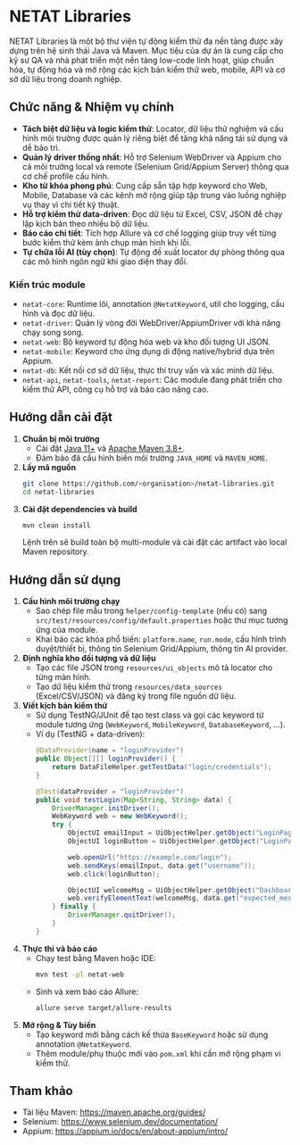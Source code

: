 # NETAT Libraries

NETAT Libraries là một bộ thư viện tự động kiểm thử đa nền tảng được xây dựng trên hệ sinh thái Java và Maven. Mục tiêu của dự án là cung cấp cho kỹ sư QA và nhà phát triển một nền tảng low-code linh hoạt, giúp chuẩn hóa, tự động hóa và mở rộng các kịch bản kiểm thử web, mobile, API và cơ sở dữ liệu trong doanh nghiệp.

## Chức năng & Nhiệm vụ chính
- **Tách biệt dữ liệu và logic kiểm thử**: Locator, dữ liệu thử nghiệm và cấu hình môi trường được quản lý riêng biệt để tăng khả năng tái sử dụng và dễ bảo trì.
- **Quản lý driver thống nhất**: Hỗ trợ Selenium WebDriver và Appium cho cả môi trường local và remote (Selenium Grid/Appium Server) thông qua cơ chế profile cấu hình.
- **Kho từ khóa phong phú**: Cung cấp sẵn tập hợp keyword cho Web, Mobile, Database và các kênh mở rộng giúp tập trung vào luồng nghiệp vụ thay vì chi tiết kỹ thuật.
- **Hỗ trợ kiểm thử data-driven**: Đọc dữ liệu từ Excel, CSV, JSON để chạy lặp kịch bản theo nhiều bộ dữ liệu.
- **Báo cáo chi tiết**: Tích hợp Allure và cơ chế logging giúp truy vết từng bước kiểm thử kèm ảnh chụp màn hình khi lỗi.
- **Tự chữa lỗi AI (tùy chọn)**: Tự động đề xuất locator dự phòng thông qua các mô hình ngôn ngữ khi giao diện thay đổi.

### Kiến trúc module
- `netat-core`: Runtime lõi, annotation `@NetatKeyword`, util cho logging, cấu hình và đọc dữ liệu.
- `netat-driver`: Quản lý vòng đời WebDriver/AppiumDriver với khả năng chạy song song.
- `netat-web`: Bộ keyword tự động hóa web và kho đối tượng UI JSON.
- `netat-mobile`: Keyword cho ứng dụng di động native/hybrid dựa trên Appium.
- `netat-db`: Kết nối cơ sở dữ liệu, thực thi truy vấn và xác minh dữ liệu.
- `netat-api`, `netat-tools`, `netat-report`: Các module đang phát triển cho kiểm thử API, công cụ hỗ trợ và báo cáo nâng cao.

## Hướng dẫn cài đặt
1. **Chuẩn bị môi trường**
   - Cài đặt [Java 11+](https://adoptium.net/) và [Apache Maven 3.8+](https://maven.apache.org/download.cgi).
   - Đảm bảo đã cấu hình biến môi trường `JAVA_HOME` và `MAVEN_HOME`.
2. **Lấy mã nguồn**
   ```bash
   git clone https://github.com/<organisation>/netat-libraries.git
   cd netat-libraries
   ```
3. **Cài đặt dependencies và build**
   ```bash
   mvn clean install
   ```
   Lệnh trên sẽ build toàn bộ multi-module và cài đặt các artifact vào local Maven repository.

## Hướng dẫn sử dụng
1. **Cấu hình môi trường chạy**
   - Sao chép file mẫu trong `helper/config-template` (nếu có) sang `src/test/resources/config/default.properties` hoặc thư mục tương ứng của module.
   - Khai báo các khóa phổ biến: `platform.name`, `run.mode`, cấu hình trình duyệt/thiết bị, thông tin Selenium Grid/Appium, thông tin AI provider.
2. **Định nghĩa kho đối tượng và dữ liệu**
   - Tạo các file JSON trong `resources/ui_objects` mô tả locator cho từng màn hình.
   - Tạo dữ liệu kiểm thử trong `resources/data_sources` (Excel/CSV/JSON) và đăng ký trong file nguồn dữ liệu.
3. **Viết kịch bản kiểm thử**
   - Sử dụng TestNG/JUnit để tạo test class và gọi các keyword từ module tương ứng (`WebKeyword`, `MobileKeyword`, `DatabaseKeyword`, ...).
   - Ví dụ (TestNG + data-driven):
     ```java
     @DataProvider(name = "loginProvider")
     public Object[][] loginProvider() {
         return DataFileHelper.getTestData("login/credentials");
     }

     @Test(dataProvider = "loginProvider")
     public void testLogin(Map<String, String> data) {
         DriverManager.initDriver();
         WebKeyword web = new WebKeyword();
         try {
             ObjectUI emailInput = UiObjectHelper.getObject("LoginPage/email_input");
             ObjectUI loginButton = UiObjectHelper.getObject("LoginPage/login_button");

             web.openUrl("https://example.com/login");
             web.sendKeys(emailInput, data.get("username"));
             web.click(loginButton);

             ObjectUI welcomeMsg = UiObjectHelper.getObject("Dashboard/welcome_message");
             web.verifyElementText(welcomeMsg, data.get("expected_message"));
         } finally {
             DriverManager.quitDriver();
         }
     }
     ```
4. **Thực thi và báo cáo**
   - Chạy test bằng Maven hoặc IDE:
     ```bash
     mvn test -pl netat-web
     ```
   - Sinh và xem báo cáo Allure:
     ```bash
     allure serve target/allure-results
     ```
5. **Mở rộng & Tùy biến**
   - Tạo keyword mới bằng cách kế thừa `BaseKeyword` hoặc sử dụng annotation `@NetatKeyword`.
   - Thêm module/phụ thuộc mới vào `pom.xml` khi cần mở rộng phạm vi kiểm thử.

## Tham khảo
- Tài liệu Maven: <https://maven.apache.org/guides/>
- Selenium: <https://www.selenium.dev/documentation/>
- Appium: <https://appium.io/docs/en/about-appium/intro/>

